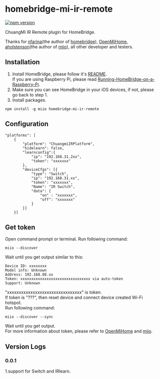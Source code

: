 # homebridge-mi-ir-remote
[![npm version](https://badge.fury.io/js/homebridge-mi-ir-remote.svg)](https://badge.fury.io/js/homebridge-mi-ir-remote)

ChuangMi IR Remote plugin for HomeBridge.   
   
Thanks for [nfarina](https://github.com/nfarina)(the author of [homebridge](https://github.com/nfarina/homebridge)), [OpenMiHome](https://github.com/OpenMiHome/mihome-binary-protocol), [aholstenson](https://github.com/aholstenson)(the author of [miio](https://github.com/aholstenson/miio)), all other developer and testers.   

## Installation
1. Install HomeBridge, please follow it's [README](https://github.com/nfarina/homebridge/blob/master/README.md).   
If you are using Raspberry Pi, please read [Running-HomeBridge-on-a-Raspberry-Pi](https://github.com/nfarina/homebridge/wiki/Running-HomeBridge-on-a-Raspberry-Pi).   
2. Make sure you can see HomeBridge in your iOS devices, if not, please go back to step 1.   
3. Install packages.   
```
npm install -g miio homebridge-mi-ir-remote
```
## Configuration
```
"platforms": [
    {
        "platform": "ChuangmiIRPlatform",
        "hidelearn": false,
        "learnconfig":{
            "ip": "192.168.31.2xx",
            "token": "xxxxxxx"
        },
        "deviceCfgs": [{
            "type": "Switch",
            "ip": "192.168.31.xx",
            "token": "xxxxxxx",
            "Name": "IR Switch",
            "data": {
                "on" : "xxxxxxx",
                "off": "xxxxxxx"
            }
        }]
    }]
```
## Get token
Open command prompt or terminal. Run following command:
```
miio --discover
```
Wait until you get output similar to this:
```
Device ID: xxxxxxxx   
Model info: Unknown   
Address: 192.168.88.xx   
Token: xxxxxxxxxxxxxxxxxxxxxxxxxxxxxxxx via auto-token   
Support: Unknown   
```
"xxxxxxxxxxxxxxxxxxxxxxxxxxxxxxxx" is token.   
If token is "???", then reset device and connect device created Wi-Fi hotspot.   
Run following command:   
```
miio --discover --sync
```
Wait until you get output.   
For more information about token, please refer to [OpenMiHome](https://github.com/OpenMiHome/mihome-binary-protocol) and [miio](https://github.com/aholstenson/miio).   
## Version Logs  
### 0.0.1
1.support for Switch and IRlearn.  
